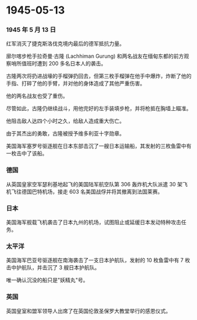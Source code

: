 # 1945-05-13

### 1945 年 5 月 13 日

红军消灭了捷克斯洛伐克境内最后的德军抵抗力量。

廓尔喀步枪手拉奇曼·古隆 (Lachhiman Gurung)
和两名战友在缅甸东都的前方观察哨所值班时遭到 200 多名日本人的袭击。

古隆两次将扔进战壕的手榴弹扔回去，但第三枚手榴弹在他手中爆炸，炸断了他的手指、打碎了他的手臂，并对他的身体造成了其他严重伤害。

他的两名战友也受了重伤。

尽管如此，古隆仍继续战斗，用他完好的左手装填步枪，并将枪抵在胸墙上瞄准。

他阻击敌人达四个小时之久，给敌人造成重大伤亡。

由于其杰出的勇敢，古隆被授予维多利亚十字勋章。

美国海军塞罗号驱逐舰在日本东部击沉了一艘日本运输船，其发射的三枚鱼雷中有一枚击中了该船。

### 德国

从英国皇家空军瑟利基地起飞的美国陆军航空队第 306 轰炸机大队派遣 30
架飞机飞往德国巴特机场，接走 603 名美国战俘并将其撤离到法国莱赛。

### 日本

美国海军舰载飞机袭击了日本九州的机场，试图阻止或延缓日本发动特种攻击任务。

### 太平洋

美国海军巴亚号驱逐舰在南海袭击了一支日本护航队，发射的 10 枚鱼雷中有 7
枚击中护航队，并击沉了 3 艘日本护航队。

唯一确认沉没的船只是"妖精丸"号。

### 英国

英国皇室和盟军领导人出席了在英国伦敦圣保罗大教堂举行的感恩仪式。